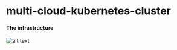 # multi-cloud-kubernetes-cluster
#### The infrastructure

![alt text](https://github.com/devops-and-more/multi-cloud-kubernetes-cluster.git/infra.gif?raw=true)
